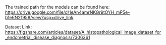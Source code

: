 The trained path for the models can be found here: https://drive.google.com/file/d/1eAn4amrNKGr9tOYH_mP5e-b1e6N21958/view?usp=drive_link 

Dataset Link: https://figshare.com/articles/dataset/A_histopathological_image_dataset_for_endometrial_disease_diagnosis/7306361 
